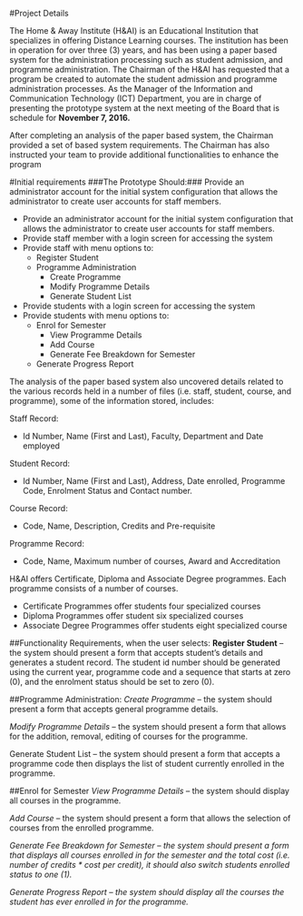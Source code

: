 #Project Details

The Home & Away Institute (H&AI) is an Educational Institution that specializes in offering Distance
Learning courses. The institution has been in operation for over three (3) years, and has been using a paper
based system for the administration processing such as student admission, and programme administration.
The Chairman of the H&AI has requested that a program be created to automate the student admission and
programme administration processes. As the Manager of the Information and Communication Technology
(ICT) Department, you are in charge of presenting the prototype system at the next meeting of the Board
that is schedule for <b>November 7, 2016.</b>

After completing an analysis of the paper based system, the Chairman provided a set of based system
requirements. The Chairman has also instructed your team to provide additional functionalities to enhance
the program

#Initial requirements 
###The Prototype Should:###
Provide an administrator account for the initial system configuration that allows the administrator to
create user accounts for staff members.
* Provide an administrator account for the initial system configuration that allows the administrator to
create user accounts for staff members.
* Provide staff member with a login screen for accessing the system
* Provide staff with menu options to:
    * Register Student
    * Programme Administration
      * Create Programme
      * Modify Programme Details
      * Generate Student List
* Provide students with a login screen for accessing the system
* Provide students with menu options to:
    * Enrol for Semester
      * View Programme Details
      * Add Course
      * Generate Fee Breakdown for Semester
    * Generate Progress Report
    
    
The analysis of the paper based system also uncovered details related to the various records held in a number
of files (i.e. staff, student, course, and programme), some of the information stored, includes:

Staff Record:
* Id Number, Name (First and Last), Faculty, Department and Date employed

Student Record:
* Id Number, Name (First and Last), Address, Date enrolled, Programme Code, Enrolment Status
and Contact number.

Course Record:
* Code, Name, Description, Credits and Pre-requisite


Programme Record:
* Code, Name, Maximum number of courses, Award and Accreditation

H&AI offers Certificate, Diploma and Associate Degree programmes. Each programme consists of a
number of courses.
* Certificate Programmes offer students four specialized courses
* Diploma Programmes offer student six specialized courses
* Associate Degree Programmes offer students eight specialized course

##Functionality Requirements, when the user selects:
<b>Register Student</b> – the system should present a form that accepts student’s details and generates a student
record. The student id number should be generated using the current year, programme code and a sequence
that starts at zero (0), and the enrolment status should be set to zero (0).

##Programme Administration:
<i>Create Programme</i> – the system should present a form that accepts general programme details.


<i>Modify Programme Details</i> – the system should present a form that allows for the addition, removal, editing
of courses for the programme.


Generate Student List – the system should present a form that accepts a programme code then displays the
list of student currently enrolled in the programme.

##Enrol for Semester
<i>View Programme Details</i> – the system should display all courses in the programme.

<i>Add Course</i> – the system should present a form that allows the selection of courses from the enrolled
programme.

<i>Generate Fee Breakdown for Semester<i> – the system should present a form that displays all courses enrolled
in for the semester and the total cost (i.e. number of credits * cost per credit), it should also switch students
enrolled status to one (1).


Generate Progress Report – the system should display all the courses the student has ever enrolled in for
the programme.
